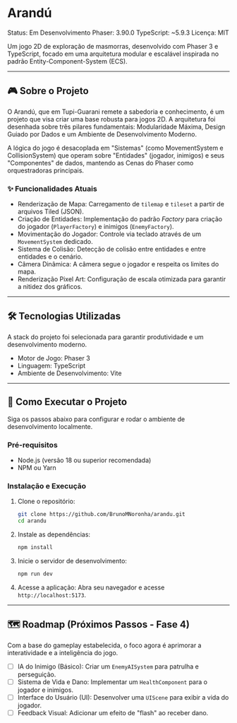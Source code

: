 # Arandú

Status: Em Desenvolvimento
Phaser: 3.90.0
TypeScript: ~5.9.3
Licença: MIT

Um jogo 2D de exploração de masmorras, desenvolvido com Phaser 3 e TypeScript, focado em uma arquitetura modular e escalável inspirada no padrão Entity-Component-System (ECS).

---

## 🎮 Sobre o Projeto

O Arandú, que em Tupi-Guarani remete a sabedoria e conhecimento, é um projeto que visa criar uma base robusta para jogos 2D. A arquitetura foi desenhada sobre três pilares fundamentais: Modularidade Máxima, Design Guiado por Dados e um Ambiente de Desenvolvimento Moderno.

A lógica do jogo é desacoplada em "Sistemas" (como MovementSystem e CollisionSystem) que operam sobre "Entidades" (jogador, inimigos) e seus "Componentes" de dados, mantendo as Cenas do Phaser como orquestradoras principais.

### ✨ Funcionalidades Atuais

* Renderização de Mapa: Carregamento de `tilemap` e `tileset` a partir de arquivos Tiled (JSON).
* Criação de Entidades: Implementação do padrão *Factory* para criação do jogador (`PlayerFactory`) e inimigos (`EnemyFactory`).
* Movimentação do Jogador: Controle via teclado através de um `MovementSystem` dedicado.
* Sistema de Colisão: Detecção de colisão entre entidades e entre entidades e o cenário.
* Câmera Dinâmica: A câmera segue o jogador e respeita os limites do mapa.
* Renderização Pixel Art: Configuração de escala otimizada para garantir a nitidez dos gráficos.

---

## 🛠️ Tecnologias Utilizadas

A stack do projeto foi selecionada para garantir produtividade e um desenvolvimento moderno.

* Motor de Jogo: Phaser 3
* Linguagem: TypeScript
* Ambiente de Desenvolvimento: Vite

---

## 🚀 Como Executar o Projeto

Siga os passos abaixo para configurar e rodar o ambiente de desenvolvimento localmente.

### Pré-requisitos

* Node.js (versão 18 ou superior recomendada)
* NPM ou Yarn

### Instalação e Execução

1.  Clone o repositório:
    ```sh
    git clone https://github.com/BrunoMNoronha/arandu.git
    cd arandu
    ```

2.  Instale as dependências:
    ```sh
    npm install
    ```

3.  Inicie o servidor de desenvolvimento:
    ```sh
    npm run dev
    ```

4.  Acesse a aplicação:
    Abra seu navegador e acesse `http://localhost:5173`.

---

## 🗺️ Roadmap (Próximos Passos - Fase 4)

Com a base do gameplay estabelecida, o foco agora é aprimorar a interatividade e a inteligência do jogo.

-   [ ] IA do Inimigo (Básico): Criar um `EnemyAISystem` para patrulha e perseguição.
-   [ ] Sistema de Vida e Dano: Implementar um `HealthComponent` para o jogador e inimigos.
-   [ ] Interface do Usuário (UI): Desenvolver uma `UIScene` para exibir a vida do jogador.
-   [ ] Feedback Visual: Adicionar um efeito de "flash" ao receber dano.
